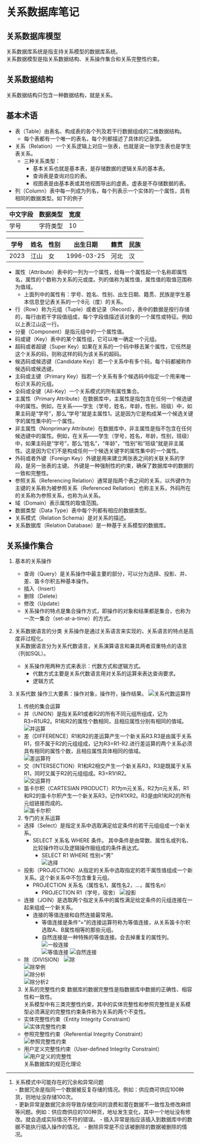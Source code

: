 # 关系数据库笔记

关系数据库模型    
------------------------------------------
关系数据库系统是指支持关系模型的数据库系统。    
关系数据模型是指关系数据结构、关系操作集合和关系完整性约束。    

关系数据结构    
----------------------------------------
关系数据结构只包含一种数据结构，就是关系。    

基本术语    
-----------------------------------------
- 表（Table）由表名、构成表的各个列及若干行数据组成的二维数据结构。    
  - 每个表都有一个唯一的表名，每个列都描述了具体的记录值。    
- 关系（Relation）一个关系逻辑上对应一张表，也就是说一张学生表也是学生表关系。    
  - 三种关系类型：
    - 基本关系也就是基本表，是存储数据的逻辑关系的基本表。
    - 查询表是查询对应的表。
    - 视图表是由基本表或其他视图导出的虚表。虚表是不存储数据的表。
- 列（Column）表中每一列成为列名，每个列表示一个实体的一个属性，具有相同的数据类型。如下的例子   

| 中文字段 | 数据类型 | 宽度 |
| ------- | ------- | ----- |
| 学号    | 字符类型 | 10    |

| 学号 | 姓名 | 性别 | 出生日期 | 籍贯 | 民族 |
| ---- | --- | ---- | ------- | ---- | ---- |
|2023 | 江山 | 女   | 1996-03-25 | 河北 | 汉   |

- 属性（Attribute）表中的一列为一个属性，给每一个属性起一个名称即属性名，属性的个数称为关系的元或度。列的值称为属性值，属性值的取值范围称为值域。
  - 上面列中的属性有：学号、姓名、性别、出生日期、籍贯、民族是学生基本信息登记表关系的一个8元（度）的关系。 
- 行（Row）称为元组（Tuple）或者记录（Record），表中的数据是按行存储的，每行由若干字段值组成，每个字段值描述该对象的一个属性或特征。例如以上表江山这一行。
- 分量（Component）是指元组中的一个属性值。
- 码或键（Key）表中的某个属性组，它可以唯一确定一个元组。    
- 超码或者超键（Super Key）如果在关系的一个码中移去某个属性，它任然是这个关系的码，则称这样的码为该关系的超码。
- 候选码或候选键（Candidate Key）若一个关系中有多个码，每个码都被称作候选码或候选键。 
- 主码或主键（Primary Key）指若一个关系有多个候选码中指定一个用来唯一标识关系的元组。   
- 全码或全键（All-Key）一个关系模式的所有属性集合。
- 主属性（Primary Attribute）在数据库中，主属性是指包含在任何一个候选键中的属性。例如，在关系——学生（学号，姓名，年龄，性别，班级）中，如果主码是“学号”，那么“学号”就是主属性1。这是因为它是构成某一个候选关键字的属性集中的一个属性。
- 非主属性（Nonprimary Attribute）在数据库中，非主属性是指不包含在任何候选键中的属性。例如，在关系——学生（学号，姓名，年龄，性别，班级）中，如果主码是“学号”，那么“姓名”，“年龄”，“性别”和“班级”就是非主属性。这是因为它们不是构成任何一个候选关键字的属性集中的一个属性。
- 外码或者外键（Foreign Key）外键是用来建立两张表之间的关联关系的字段，是另一张表的主键。 外键是一种强制性的约束，确保了数据库中的数据的一致和完整性。
- 参照关系（Referencing Relation）通常是指两个表之间的关系，以外键作为主键的关系称为被参照关系（Referenced Rellation）也称主关系，外码所在的关系称为参照关系，也称为从关系。
- 域（Domain）表示属性的取值范围。
- 数据类型（Data Type）表中每个列都有相应的数据类型。
- 关系模式（Relation Schema）是对关系的描述。    
- 关系数据库（Relation Database）是一种基于关系模型的数据库。

关系操作集合    
--------------------------------------------
1. 基本的关系操作    
   - 查询（Query）是关系操作中最主要的部分，可以分为选择、投影、并、差、笛卡尔积五种基本操作。
   - 插入（Insert）
   - 删除（Delete）
   - 修改（Update）
   - 关系操作的特点是集合操作方式，即操作的对象和结果都是集合，也称为一次一集合（set-at-a-time）的方式。
2. 关系数据语言的分类
   关系操作是通过关系语言来实现的，关系语言的特点是高度非过程化。    
   关系数据语言分为关系代数语言，关系演算语言和兼具两者双重特点的语言（列如SQL）。
   - 关系操作用两种方式来表示：代数方式和逻辑方式。 
     - 代数方式主要是关系代数语言用对关系的运算来表达查询要求。
     - 逻辑方式
3. 关系代数
   操作三大要素：操作对象，操作符，操作结果。
   ![关系代数运算符](images/关系代数运算符.png)

   1. 传统的集合运算
     - 并（UNION）是指关系R1或者R2的所有不同元组所组成，记为R3=R1UR2。R1和R2的属性个数相同，且相应属性分别有相同的值域。        
     ![并运算](images/并.png)    
     - 差（DIFFERENCE）R1和R2的差运算产生一个新关系R3.R3是由属于关系R1，但不属于R2的元组组成，记为R3=R1-R2.进行差运算的两个关系必须具有相同的属性个数，且相应属性具体相同的值域。    
     ![差运算符](images/cha.png)    
     - 交（INTERSECTION）R1和R2相交产生一个新关系R3，R3是既属于关系R1，同时又属于R2的元组组成。R3=R1ՈR2。    
     ![交运算符](images/jiao.png)    
     - 笛卡尔积（CARTESIAN PRODUCT）R1为m元关系，R2为n元关系，R1和R2的笛卡尔积产生一个新关系R3，记作R1XR2。R3是由R1和R2的所有元组链接而成的。    
     ![笛卡尔积](images/dikaerji.png)    
   2. 专门的关系运算
     - 选择（Select）是指定关系中选取满足给定条件的若干元组组成一个新关系。
       - SELECT 关系名 WHERE 条件。 其中条件是由常数、属性名或列名、比较操作符以及逻辑操作服组成的条件表达式。
         - SELECT R1 WHERE 性别=“男”    
      ![选择](images/xuanze.png)    
     - 投影（PROJECTION）从指定的关系中选取指定的若干属性值组成一个新关系。这个新关系中不包含重复元组。
       - PROJECTION 关系名（属性名1，属性名2，...，属性名n）     
         - PROJECTION R1（学号，宿舍）
      ![投影](images/touying.png)    
     - 连接（JOIN）是选取两个指定关系中的属性满足给定条件的元组连接在一起来组成一个新关系。
       - 连接的等值连接和自然连接最常用。    
         - 等值连接是条件“=”的连接运算符称为等值连接，从关系笛卡尔积选取A、B属性相等的那些元组。
         - 自然连接是一种特殊的等值连接。会去掉重复的属性列。    
      ![一般连接](images/yibanlianjie.png)     
      ![等值连接](images/dengzhilianjie.png)
      ![自然连接](images/自然连接.png)    
     - 除（DIVISION）
      ![除](images/除.png)    
      ![除举例](images/除举例.png)    
      ![除分析](images/除分析.png)    
      ![除分析2](images/除分析2.png)     
   3. 关系的完整性约束
     数据库的数据完整性是指数据库中数据的正确性、相容性和一致性。    
     关系模型中有三类完整性约束，其中的实体完整性和参照完整性是关系模型必须满足的完整性约束条件称为关系的两个不变性。    
     - 实体完整性约束（Entity Integrity Constraint）        
      ![实体完整性约束](images/实体完整性约束.png)     
     - 参照完整性约束（Referential Integrity Constraint）    
      ![参照完整性约束](images/参照完整性约束.png)    
     - 用户定义完整性约束（User-defined Integrity Constraint）   
      ![用户定义的完整性](images/用户定义的完整性.png)    
关系数据库的规范化理论    
-------------------------------------------
  1. 关系模式中可能存在的冗余和异常问题    
    - 数据冗余是指同一个数据被反复存储的情况。例如：供应商可供应100种货，则地址没存储100次。    
    - 更新异常是数据冗余将导致存储空间的浪费和潜在数据不一致性及修改麻烦等问题。例如：供应商供应的100种货，地址发生变化，其中一个地址没有修改。就会造成实际情况不符的错误。
    - 插入异常是指应该插入到数据库中的数据不能执行插入操作的情况。
    - 删除异常是不应该被删除的数据被删除的情况。